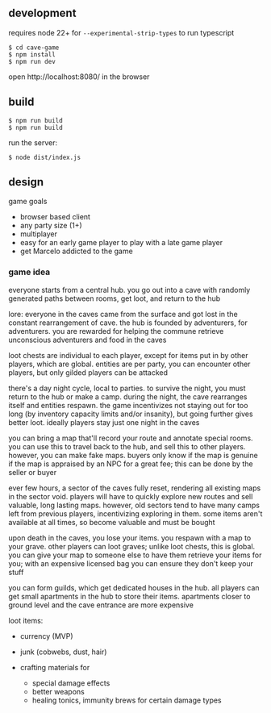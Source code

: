 ## development

requires node 22+ for `--experimental-strip-types` to run typescript

```shell
$ cd cave-game
$ npm install
$ npm run dev
```

open http://localhost:8080/ in the browser

## build

```shell
$ npm run build
$ npm run build
```

run the server:

```shell
$ node dist/index.js
```

## design

game goals

- browser based client
- any party size (1+)
- multiplayer
- easy for an early game player to play with a late game player
- get Marcelo addicted to the game

### game idea

everyone starts from a central hub. you go out into a cave with randomly generated paths between rooms, get loot, and return to the hub

lore: everyone in the caves came from the surface and got lost in the constant rearrangement of cave. the hub is founded by adventurers, for adventurers. you are rewarded for helping the commune retrieve unconscious adventurers and food in the caves

loot chests are individual to each player, except for items put in by other players, which are global. entities are per party, you can encounter other players, but only gilded players can be attacked

there's a day night cycle, local to parties. to survive the night, you must return to the hub or make a camp. during the night, the cave rearranges itself and entities respawn. the game incentivizes not staying out for too long (by inventory capacity limits and/or insanity), but going further gives better loot. ideally players stay just one night in the caves

you can bring a map that'll record your route and annotate special rooms. you can use this to travel back to the hub, and sell this to other players. however, you can make fake maps. buyers only know if the map is genuine if the map is appraised by an NPC for a great fee; this can be done by the seller or buyer

ever few hours, a sector of the caves fully reset, rendering all existing maps in the sector void. players will have to quickly explore new routes and sell valuable, long lasting maps. however, old sectors tend to have many camps left from previous players, incentivizing exploring in them. some items aren't available at all times, so become valuable and must be bought

upon death in the caves, you lose your items. you respawn with a map to your grave. other players can loot graves; unlike loot chests, this is global. you can give your map to someone else to have them retrieve your items for you; with an expensive licensed bag you can ensure they don't keep your stuff

you can form guilds, which get dedicated houses in the hub. all players can get small apartments in the hub to store their items. apartments closer to ground level and the cave entrance are more expensive

loot items:

- currency (MVP)

- junk (cobwebs, dust, hair)

- crafting materials for

  - special damage effects
  - better weapons
  - healing tonics, immunity brews for certain damage types
